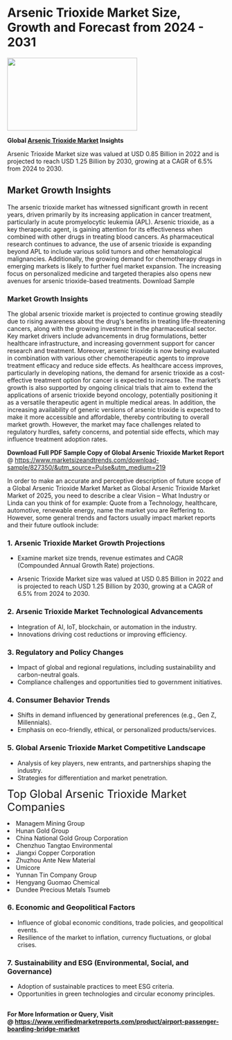 <H1>Arsenic Trioxide Market Size, Growth and Forecast from 2024 - 2031</H1><img class="aligncenter size-medium wp-image-584254" src="https://thirdeyenews.in/wp-content/uploads/2024/09/Global-Market-Research-300x168.jpeg" alt="" width="300" height="168" /><p><strong>Global&nbsp;<a href="https://www.marketsizeandtrends.com/download-sample/827350/&amp;utm_source=Pulse&amp;utm_medium=219">Arsenic Trioxide Market</a> Insights</strong></p><p>Arsenic Trioxide Market size was valued at USD 0.85 Billion in 2022 and is projected to reach USD 1.25 Billion by 2030, growing at a CAGR of 6.5% from 2024 to 2030.</p><p><h2>Market Growth Insights</h2> The arsenic trioxide market has witnessed significant growth in recent years, driven primarily by its increasing application in cancer treatment, particularly in acute promyelocytic leukemia (APL). Arsenic trioxide, as a key therapeutic agent, is gaining attention for its effectiveness when combined with other drugs in treating blood cancers. As pharmaceutical research continues to advance, the use of arsenic trioxide is expanding beyond APL to include various solid tumors and other hematological malignancies. Additionally, the growing demand for chemotherapy drugs in emerging markets is likely to further fuel market expansion. The increasing focus on personalized medicine and targeted therapies also opens new avenues for arsenic trioxide-based treatments. Download Sample <h3>Market Growth Insights</h3> The global arsenic trioxide market is projected to continue growing steadily due to rising awareness about the drug's benefits in treating life-threatening cancers, along with the growing investment in the pharmaceutical sector. Key market drivers include advancements in drug formulations, better healthcare infrastructure, and increasing government support for cancer research and treatment. Moreover, arsenic trioxide is now being evaluated in combination with various other chemotherapeutic agents to improve treatment efficacy and reduce side effects. As healthcare access improves, particularly in developing nations, the demand for arsenic trioxide as a cost-effective treatment option for cancer is expected to increase. The market’s growth is also supported by ongoing clinical trials that aim to extend the applications of arsenic trioxide beyond oncology, potentially positioning it as a versatile therapeutic agent in multiple medical areas. In addition, the increasing availability of generic versions of arsenic trioxide is expected to make it more accessible and affordable, thereby contributing to overall market growth. However, the market may face challenges related to regulatory hurdles, safety concerns, and potential side effects, which may influence treatment adoption rates. </p><p><span class=""><strong>Download Full PDF Sample Copy of Global Arsenic Trioxide Market Report</strong> @ <a href="https://www.marketsizeandtrends.com/download-sample/827350/&amp;utm_source=Pulse&amp;utm_medium=219" target="_blank">https://www.marketsizeandtrends.com/download-sample/827350/&amp;utm_source=Pulse&amp;utm_medium=219</a></span></p><p>In order to make an accurate and perceptive description of future scope of a Global&nbsp;Arsenic Trioxide Market Market as Global&nbsp;Arsenic Trioxide Market Market of 2025, you need to describe a clear Vision &ndash; What Industry or Linda can you think of for example: Quote from a Technology, healthcare, automotive, renewable energy, name the market you are Reffering to. However, some general trends and factors usually impact market reports and their future outlook include:</p><h3>1.&nbsp;<strong>Arsenic Trioxide Market Growth Projections</strong></h3><ul><li>Examine market size trends, revenue estimates and CAGR (Compounded Annual Growth Rate) projections.</li><li><p>Arsenic Trioxide Market size was valued at USD 0.85 Billion in 2022 and is projected to reach USD 1.25 Billion by 2030, growing at a CAGR of 6.5% from 2024 to 2030.</p></li></ul><h3>2.&nbsp;<strong>Arsenic Trioxide Market Technological Advancements</strong></h3><ul><li>Integration of AI, IoT, blockchain, or automation in the industry.</li><li>Innovations driving cost reductions or improving efficiency.</li></ul><h3>3.&nbsp;<strong>Regulatory and Policy Changes</strong></h3><ul><li>Impact of global and regional regulations, including sustainability and carbon-neutral goals.</li><li>Compliance challenges and opportunities tied to government initiatives.</li></ul><h3>4.&nbsp;<strong>Consumer Behavior Trends</strong></h3><ul><li>Shifts in demand influenced by generational preferences (e.g., Gen Z, Millennials).</li><li>Emphasis on eco-friendly, ethical, or personalized products/services.</li></ul><h3>5.&nbsp;<strong>Global Arsenic Trioxide Market Competitive Landscape</strong></h3><ul><li>Analysis of key players, new entrants, and partnerships shaping the industry.</li><li>Strategies for differentiation and market penetration.</li></ul><p data-pm-slice="1 1 []"><span style="color: inherit; font-family: inherit; font-size: 25px;">Top Global Arsenic Trioxide Market Companies</span></p><div class="" data-test-id=""><p><li>Managem Mining Group</li><li> Hunan Gold Group</li><li> China National Gold Group Corporation</li><li> Chenzhuo Tangtao Environmental</li><li> Jiangxi Copper Corporation</li><li> Zhuzhou Ante New Material</li><li> Umicore</li><li> Yunnan Tin Company Group</li><li> Hengyang Guomao Chemical</li><li> Dundee Precious Metals Tsumeb</li></p></div><h3>6.&nbsp;<strong>Economic and Geopolitical Factors</strong></h3><ul><li>Influence of global economic conditions, trade policies, and geopolitical events.</li><li>Resilience of the market to inflation, currency fluctuations, or global crises.</li></ul><h3>7.&nbsp;<strong>Sustainability and ESG (Environmental, Social, and Governance)</strong></h3><ul><li>Adoption of sustainable practices to meet ESG criteria.</li><li>Opportunities in green technologies and circular economy principles.</li></ul><h2><strong style="font-size: 14px;">For More Information or Query, Visit @&nbsp;</strong><a style="background-color: #ffffff; font-size: 14px;" href="https://www.marketsizeandtrends.com/report/arsenic-trioxide-market/" target="_blank">https://www.verifiedmarketreports.com/product/airport-passenger-boarding-bridge-market</a></h2>
